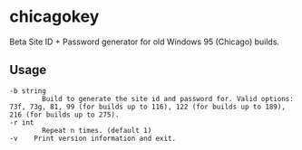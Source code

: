 # chicagokey
Beta Site ID + Password generator for old Windows 95 (Chicago) builds.

## Usage
```
-b string
        Build to generate the site id and password for. Valid options: 73f, 73g, 81, 99 (for builds up to 116), 122 (for builds up to 189), 216 (for builds up to 275).
-r int
        Repeat n times. (default 1)
-v    Print version information and exit.
```
